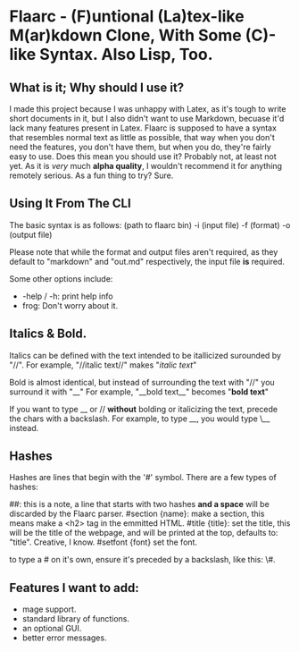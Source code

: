 # Flaarc - (F)untional (La)tex-like M(ar)kdown Clone, With Some (C)-like Syntax. Also Lisp, Too.
##  What is it; Why should I use it?
I made this project because I was unhappy with Latex, as it's tough to write short documents in it, but I also didn't
want to use Markdown, becuase it'd lack many features present in Latex. Flaarc is supposed to have a syntax that
resembles normal text as little as possible, that way when you don't need the features, you don't have them, but when
you do, they're fairly easy to use. Does this mean you should use it? Probably not, at least not yet. As it is
*very* much **alpha quality**, I wouldn't recommend it for anything remotely serious. As a fun thing to try? Sure.


##  Using It From The CLI
The basic syntax is as follows:
(path to flaarc bin) -i (input file) -f (format) -o (output file)

Please note that while the format and output files aren't required, as they default to "markdown" and "out.md" respectively, the input file **is** required.

Some other options include:

- -help / -h:	print help info
- frog:		Don't worry about it.


##  Italics & Bold.
Italics can be defined with the text intended to be itallicized surounded by "//".
For example, "//italic text//" makes "*italic text*"

Bold is almost identical, but instead of surrounding the text with "//" you surround it with "\_\_"
For example, "\_\_bold text\_\_" becomes "**bold text**"

If you want to type \_\_ or // **without** bolding or italicizing the text, precede the chars with a backslash.
For example, to type \_\_, you would type \\\_\_ instead.


##  Hashes
Hashes are lines that begin with the '\#' symbol. There are a few types of hashes:


\#\#: this is a note, a line that starts with two hashes **and a space** will be discarded by the Flaarc parser.
\#section {name}: make a section, this means make a \<h2\> tag in the emmitted HTML.
\#title {title}: set the title, this will be the title of the webpage, and will be printed at the top, defaults to: "title". Creative, I know.
\#setfont {font} set the font.

to type a \# on it's own, ensure it's preceded by a backslash, like this: \\\#.



##  Features I want to add:

- mage support.
- standard library of functions.
- an optional GUI.
- better error messages.
